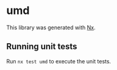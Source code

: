 # umd

This library was generated with [Nx](https://nx.dev).

## Running unit tests

Run `nx test umd` to execute the unit tests.
